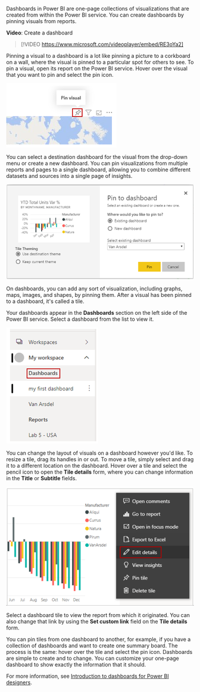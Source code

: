 Dashboards in Power BI are one-page collections of visualizations that are created from within the Power BI service. You can create dashboards by pinning visuals from reports.

**Video**: Create a dashboard
> [!VIDEO https://www.microsoft.com/videoplayer/embed/RE3oYa2]

Pinning a visual to a dashboard is a lot like pinning a picture to a corkboard on a wall, where the visual is pinned to a particular spot for others to see. To pin a visual, open its report on the Power BI service. Hover over the visual that you want to pin and select the pin icon.

![Screenshot of the "Pin visual" button above a map.](../media/03-power-bi-desktop-pin-visual.png)

You can select a destination dashboard for the visual from the drop-down menu or create a new dashboard. You can pin visualizations from multiple reports and pages to a single dashboard, allowing you to combine different datasets and sources into a single page of insights.

![Screenshot of the "Pin to dashboard" dialog.](../media/03-power-bi-desktop-pin-dialog.png)

On dashboards, you can add any sort of visualization, including graphs, maps, images, and shapes, by pinning them. After a visual has been pinned to a dashboard, it's called a tile.

Your dashboards appear in the **Dashboards** section on the left side of the Power BI service. Select a dashboard from the list to view it.

![List of dashboards in the Dashboard section.](../media/03-power-bi-desktop-dashboard-tiles.png)

You can change the layout of visuals on a dashboard however you'd like. To resize a tile, drag its handles in or out. To move a tile, simply select and drag it to a different location on the dashboard. Hover over a tile and select the pencil icon to open the **Tile details** form, where you can change information in the **Title** or **Subtitle** fields.

![Screenshot of the "Edit Details" option.](../media/03-power-bi-desktop-edit-tile-details.png)

Select a dashboard tile to view the report from which it originated. You can also change that link by using the **Set custom link** field on the **Tile details** form.

You can pin tiles from one dashboard to another, for example, if you have a collection of dashboards and want to create one summary board. The process is the same: hover over the tile and select the pin icon. Dashboards are simple to create and to change. You can customize your one-page dashboard to show exactly the information that it should.

For more information, see [Introduction to dashboards for Power BI designers](https://docs.microsoft.com/power-bi/service-dashboards/?azure-portal=true).
